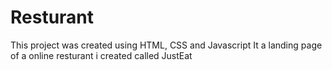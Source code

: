 # Resturant
This project was created using HTML, CSS and Javascript
It a landing page of a online resturant i created called JustEat
